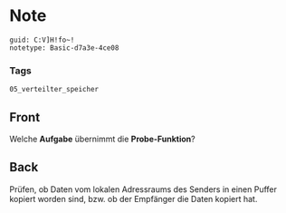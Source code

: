 # Note
```
guid: C:V]H!fo~!
notetype: Basic-d7a3e-4ce08
```

### Tags
```
05_verteilter_speicher
```

## Front
Welche <b>Aufgabe</b> übernimmt die <b>Probe-Funktion</b>?

## Back
Prüfen, ob Daten vom lokalen Adressraums des Senders in einen Puffer kopiert worden sind, bzw. ob der Empfänger die Daten kopiert hat.
